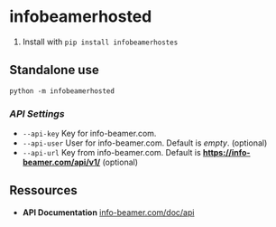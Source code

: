 # infobeamerhosted

1. Install with ```pip install infobeamerhostes```

## Standalone use

```python -m infobeamerhosted```

### *API Settings*
* ```--api-key``` Key for info-beamer.com.
* ```--api-user``` User for info-beamer.com. Default is *empty*. (optional)
* ```--api-url``` Key from info-beamer.com. Default is **https://info-beamer.com/api/v1/** (optional)

## Ressources

* **API Documentation** [info-beamer.com/doc/api](https://info-beamer.com/doc/api)
